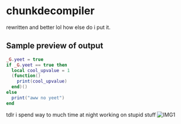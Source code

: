 # chunkdecompiler
rewritten and better lol how else do i put it.

## Sample preview of output
```lua
_G.yeet = true
if _G.yeet == true then 
  local cool_upvalue = 1
  (function()
    print(cool_upvalue)
  end)()
else 
  print("aww no yeet")
end 
```

tdlr i spend way to much time at night working on stupid stuff
![IMG1](https://arilis.dev/uploader/0x59/files/6424tz5dy47j64s.png)
